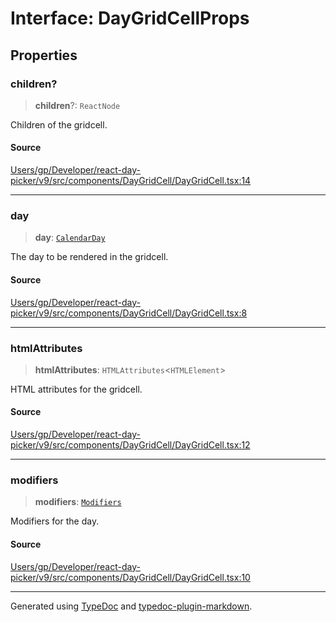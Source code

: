 # Interface: DayGridCellProps

## Properties

### children?

> **children**?: `ReactNode`

Children of the gridcell.

#### Source

[Users/gp/Developer/react-day-picker/v9/src/components/DayGridCell/DayGridCell.tsx:14](https://github.com/gpbl/react-day-picker/blob/005599683/src/components/DayGridCell/DayGridCell.tsx#L14)

***

### day

> **day**: [`CalendarDay`](/api/classes/CalendarDay.md)

The day to be rendered in the gridcell.

#### Source

[Users/gp/Developer/react-day-picker/v9/src/components/DayGridCell/DayGridCell.tsx:8](https://github.com/gpbl/react-day-picker/blob/005599683/src/components/DayGridCell/DayGridCell.tsx#L8)

***

### htmlAttributes

> **htmlAttributes**: `HTMLAttributes`\<`HTMLElement`\>

HTML attributes for the gridcell.

#### Source

[Users/gp/Developer/react-day-picker/v9/src/components/DayGridCell/DayGridCell.tsx:12](https://github.com/gpbl/react-day-picker/blob/005599683/src/components/DayGridCell/DayGridCell.tsx#L12)

***

### modifiers

> **modifiers**: [`Modifiers`](/api/type-aliases/Modifiers.md)

Modifiers for the day.

#### Source

[Users/gp/Developer/react-day-picker/v9/src/components/DayGridCell/DayGridCell.tsx:10](https://github.com/gpbl/react-day-picker/blob/005599683/src/components/DayGridCell/DayGridCell.tsx#L10)

***

Generated using [TypeDoc](https://typedoc.org) and [typedoc-plugin-markdown](https://typedoc-plugin-markdown.org).
